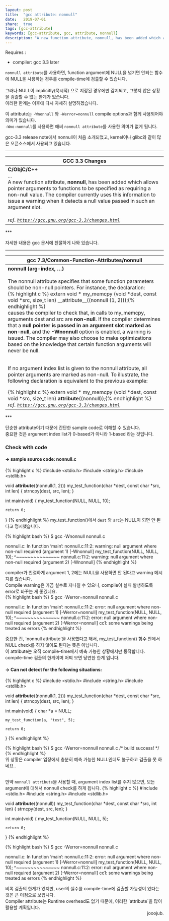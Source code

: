 ```yaml
---
layout: post
title:  "gcc attribute: nonnull"
date:   2019-07-01
share:	true
tags: [gcc-attribute]
keywords: [gcc-attribute, gcc, attribute, nonnull]
description: "A new function attribute, nonnull, has been added which allows pointer arguments to functions to be specified as requiring a non-null value."
---
```


Requires :
 * compiler: gcc 3.3 later

`nonnull attribute`를 사용하면, function argument에 NULL을 넘기면 안되는 함수에 NULL을 사용하는 경우를 compile-time에 검출할 수 있습니다.<br><br>
그러나 NULL이 implicitly(묵시적) 으로 지정된 경우에만 감지되고, 그렇지 않은 상황을 검출할 수 없는 한계가 있습니다.<br>
이러한 한계는 이후에 다시 자세히 설명하겠습니다.

이 attribute는 `-Wnonnull` 와 `-Werror=nonnull` compile options과 함께 사용되어야 의미가 있습니다.<br>
`-Wno-nonnull`를 사용하면 애써 `nonnull attribute`를 사용한 의미가 없게 됩니다.<br>

gcc-3.3 release note에서 nonnull이 처음 소개되었고, kernel이나 glibc와 같이 많은 오픈소스에서 사용되고 있습니다. 

***
<table>
    <thead>
        <tr>
            <th>GCC 3.3 Changes</th>
        </tr>
    </thead>
    <tbody>
        <tr>
            <td>
              <b>C/ObjC/C++</b><br>
              ...<br>
              A new function attribute, <b>nonnull</b>, has been added which allows pointer arguments to functions to be specified as requiring a non-null value. The compiler currently uses this information to issue a warning when it detects a null value passed in such an argument slot.
              <br><br>
              <cite>ref. <a href="https://gcc.gnu.org/gcc-3.3/changes.html"><code>https://gcc.gnu.org/gcc-3.3/changes.html</code></a></cite>
            </td>
        </tr>
    </tbody>
</table>
***

자세한 내용은 gcc 문서에 친절하게 나와 있습니다.

***
<table>
    <thead>
        <tr>
            <th>gcc 7.3/Common-Function-Attributes/nonnull</th>
        </tr>
    </thead>
    <tbody>
        <tr>
            <td>
              <b>nonnull (arg-index, …)</b><br><br>
              The nonnull attribute specifies that some function parameters should be non-null pointers. For instance, the declaration:
              <div class="noline" markdown="1">
              {% highlight c %}
extern void *
    my_memcpy (void *dest, const void *src, size_t len)
    __attribute__((nonnull (1, 2)));{% endhighlight %}</div>
causes the compiler to check that, in calls to my_memcpy, arguments dest and src are <b>non-null</b>. If the compiler determines that a <b>null pointer is passed in an argument slot marked as non-null</b>, and the <b>-Wnonnull</b> option is enabled, a warning is issued. The compiler may also choose to make optimizations based on the knowledge that certain function arguments will never be null.<br><br>

If no argument index list is given to the nonnull attribute, all pointer arguments are marked as non-null. To illustrate, the following declaration is equivalent to the previous example:
              <div class="noline" markdown="1">
              {% highlight c %}
extern void *
    my_memcpy (void *dest, const void *src, size_t len)
    __attribute__((nonnull));{% endhighlight %}</div>
              <cite>ref. <a href="https://gcc.gnu.org/gcc-3.3/changes.html"><code>https://gcc.gnu.org/gcc-3.3/changes.html</code></a></cite>
            </td>
        </tr>
    </tbody>
</table>
***

단순한 attribute이기 때문에 간단한 sample code로 이해할 수 있습니다.<br>
중요한 것은 argument index list가 0-based가 아니라 1-based 라는 것입니다.

### Check with code
#### -> sample source code: nonnull.c
{% highlight c %}
#include <stdio.h>
#include <string.h>
#include <stdlib.h>

void __attribute__((nonnull(1, 2)))
  my_test_function(char *dest, const char *src, int len) {
	strncpy(dest, src, len);
}

int main(void) {
	my_test_function(NULL, NULL, 10);

	return 0;
}
{% endhighlight %}
my_test_function()에서 `dest` 와 `src`는 NULL이 되면 안 된다고 명시했습니다.
<div class="noline" markdown="1">
{% highlight bash %}
$ gcc -Wnonnull nonnull.c

nonnull.c: In function ‘main’:
nonnull.c:11:2: warning: null argument where non-null required
										(argument 1) [-Wnonnull]
  my_test_function(NULL, NULL, 10);
  ^~~~~~~~~~~~~~~~
nonnull.c:11:2: warning: null argument where non-null required
										(argument 2) [-Wnonnull]
{% endhighlight %}
</div>
compiler가 친절하게 argument 1, 2에는 NULL을 사용하면 안 된다고 warning 메시지를 줬습니다.<br>
Compile warning은 가끔 실수로 지나칠 수 있으니, compile이 실패 발생하도록 error로 바꾸는 게 좋겠네요.<br>
<div class="noline" markdown="1">
{% highlight bash %}
$ gcc -Werror=nonnull nonnull.c

nonnull.c: In function ‘main’:
nonnull.c:11:2: error: null argument where non-null required
										(argument 1) [-Werror=nonnull]
  my_test_function(NULL, NULL, 10);
  ^~~~~~~~~~~~~~~~
nonnull.c:11:2: error: null argument where non-null required
										(argument 2) [-Werror=nonnull]
cc1: some warnings being treated as errors
{% endhighlight %}
</div>
중요한 건, `nonnull attribute`을 사용했다고 해서, my_test_function() 함수 안에서 NULL check를 하지 않아도 된다는 뜻은 아닙니다.<br>
이 attribute는 오직 compile-time에서 예측 가능한 상황에서만 동작합니다.<br>
compile-time 검출의 한계이며 어찌 보면 당연한 한계 입니다.<br>

#### -> Can not detect for the following situations:
{% highlight c %}
#include <stdio.h>
#include <string.h>
#include <stdlib.h>

void __attribute__((nonnull(1, 2)))
		my_test_function(char *dest, const char *src, int len) {
	strncpy(dest, src, len);
}

int main(void) {
	char *a = NULL;

	my_test_function(a, "test", 5);

	return 0;
}
{% endhighlight %}
<div class="noline" markdown="1">
{% highlight bash %}
$ gcc -Werror=nonnull nonnull.c
/* build success! */
{% endhighlight %}
</div>
위 상황은 compiler 입장에서 충분히 예측 가능한 NULL인데도 불구하고 검출을 못 하네요..<br><br>

만약 `nonnull attribute`을 사용할 때, argument index list를 주지 않으면, 모든 argument에 대해서 nonnull check를 하게 됩니다.
{% highlight c %}
#include <stdio.h>
#include <string.h>
#include <stdlib.h>

void __attribute__((nonnull))
		my_test_function(char *dest, const char *src, int len) {
	strncpy(dest, src, len);
}

int main(void) {
	my_test_function(NULL, NULL, 5);

	return 0;
}
{% endhighlight %}
<div class="noline" markdown="1">
{% highlight bash %}
$ gcc -Werror=nonnull nonnull.c

nonnull.c: In function ‘main’:
nonnull.c:11:2: error: null argument where non-null required
										(argument 1) [-Werror=nonnull]
  my_test_function(NULL, NULL, 10);
  ^~~~~~~~~~~~~~~~
nonnull.c:11:2: error: null argument where non-null required
										(argument 2) [-Werror=nonnull]
cc1: some warnings being treated as errors
{% endhighlight %}
</div>
비록 검출의 한계가 있지만, user의 실수를 compile-time에 검출할 가능성이 있다는 것은 큰 이점으로 보입니다.<br>
Compiler attribute는 Runtime overhead도 없기 때문에, 이러한 `attribute`을 많이 활용할 계획입니다.<br>
<div align="right">
jooojub.
</div>
